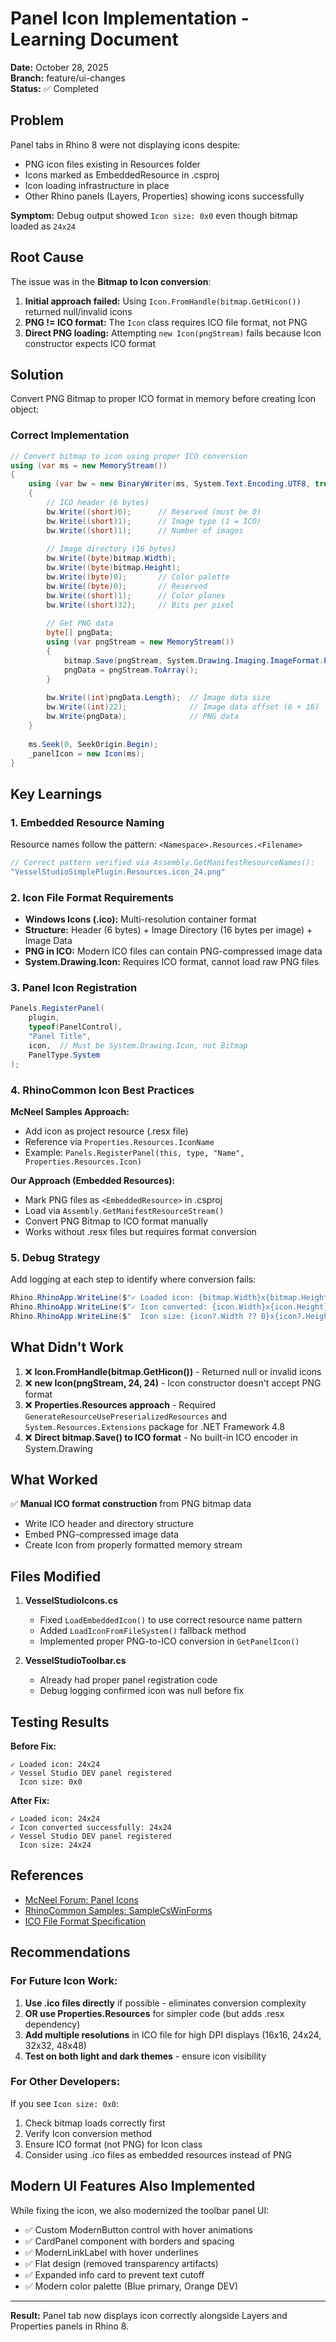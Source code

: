 # Panel Icon Implementation - Learning Document

**Date:** October 28, 2025  
**Branch:** feature/ui-changes  
**Status:** ✅ Completed

## Problem

Panel tabs in Rhino 8 were not displaying icons despite:
- PNG icon files existing in Resources folder
- Icons marked as EmbeddedResource in .csproj
- Icon loading infrastructure in place
- Other Rhino panels (Layers, Properties) showing icons successfully

**Symptom:** Debug output showed `Icon size: 0x0` even though bitmap loaded as `24x24`

## Root Cause

The issue was in the **Bitmap to Icon conversion**:

1. **Initial approach failed:** Using `Icon.FromHandle(bitmap.GetHicon())` returned null/invalid icons
2. **PNG != ICO format:** The `Icon` class requires ICO file format, not PNG
3. **Direct PNG loading:** Attempting `new Icon(pngStream)` fails because Icon constructor expects ICO format

## Solution

Convert PNG Bitmap to proper ICO format in memory before creating Icon object:

### Correct Implementation

```csharp
// Convert bitmap to icon using proper ICO conversion
using (var ms = new MemoryStream())
{
    using (var bw = new BinaryWriter(ms, System.Text.Encoding.UTF8, true))
    {
        // ICO header (6 bytes)
        bw.Write((short)0);      // Reserved (must be 0)
        bw.Write((short)1);      // Image type (1 = ICO)
        bw.Write((short)1);      // Number of images
        
        // Image directory (16 bytes)
        bw.Write((byte)bitmap.Width);
        bw.Write((byte)bitmap.Height);
        bw.Write((byte)0);       // Color palette
        bw.Write((byte)0);       // Reserved
        bw.Write((short)1);      // Color planes
        bw.Write((short)32);     // Bits per pixel
        
        // Get PNG data
        byte[] pngData;
        using (var pngStream = new MemoryStream())
        {
            bitmap.Save(pngStream, System.Drawing.Imaging.ImageFormat.Png);
            pngData = pngStream.ToArray();
        }
        
        bw.Write((int)pngData.Length);  // Image data size
        bw.Write((int)22);              // Image data offset (6 + 16)
        bw.Write(pngData);              // PNG data
    }
    
    ms.Seek(0, SeekOrigin.Begin);
    _panelIcon = new Icon(ms);
}
```

## Key Learnings

### 1. Embedded Resource Naming
Resource names follow the pattern: `<Namespace>.Resources.<Filename>`
```csharp
// Correct pattern verified via Assembly.GetManifestResourceNames():
"VesselStudioSimplePlugin.Resources.icon_24.png"
```

### 2. Icon File Format Requirements
- **Windows Icons (.ico):** Multi-resolution container format
- **Structure:** Header (6 bytes) + Image Directory (16 bytes per image) + Image Data
- **PNG in ICO:** Modern ICO files can contain PNG-compressed image data
- **System.Drawing.Icon:** Requires ICO format, cannot load raw PNG files

### 3. Panel Icon Registration
```csharp
Panels.RegisterPanel(
    plugin,
    typeof(PanelControl),
    "Panel Title",
    icon,  // Must be System.Drawing.Icon, not Bitmap
    PanelType.System
);
```

### 4. RhinoCommon Icon Best Practices

**McNeel Samples Approach:**
- Add icon as project resource (.resx file)
- Reference via `Properties.Resources.IconName`
- Example: `Panels.RegisterPanel(this, type, "Name", Properties.Resources.Icon)`

**Our Approach (Embedded Resources):**
- Mark PNG files as `<EmbeddedResource>` in .csproj
- Load via `Assembly.GetManifestResourceStream()`
- Convert PNG Bitmap to ICO format manually
- Works without .resx files but requires format conversion

### 5. Debug Strategy
Add logging at each step to identify where conversion fails:
```csharp
Rhino.RhinoApp.WriteLine($"✓ Loaded icon: {bitmap.Width}x{bitmap.Height}");
Rhino.RhinoApp.WriteLine($"✓ Icon converted: {icon.Width}x{icon.Height}");
Rhino.RhinoApp.WriteLine($"  Icon size: {icon?.Width ?? 0}x{icon?.Height ?? 0}");
```

## What Didn't Work

1. ❌ **Icon.FromHandle(bitmap.GetHicon())** - Returned null or invalid icons
2. ❌ **new Icon(pngStream, 24, 24)** - Icon constructor doesn't accept PNG format
3. ❌ **Properties.Resources approach** - Required `GenerateResourceUsePreserializedResources` and `System.Resources.Extensions` package for .NET Framework 4.8
4. ❌ **Direct bitmap.Save() to ICO format** - No built-in ICO encoder in System.Drawing

## What Worked

✅ **Manual ICO format construction** from PNG bitmap data
- Write ICO header and directory structure
- Embed PNG-compressed image data
- Create Icon from properly formatted memory stream

## Files Modified

1. **VesselStudioIcons.cs**
   - Fixed `LoadEmbeddedIcon()` to use correct resource name pattern
   - Added `LoadIconFromFileSystem()` fallback method
   - Implemented proper PNG-to-ICO conversion in `GetPanelIcon()`

2. **VesselStudioToolbar.cs**
   - Already had proper panel registration code
   - Debug logging confirmed icon was null before fix

## Testing Results

**Before Fix:**
```
✓ Loaded icon: 24x24
✓ Vessel Studio DEV panel registered
  Icon size: 0x0
```

**After Fix:**
```
✓ Loaded icon: 24x24
✓ Icon converted successfully: 24x24
✓ Vessel Studio DEV panel registered
  Icon size: 24x24
```

## References

- [McNeel Forum: Panel Icons](https://discourse.mcneel.com/t/how-to-make-icon-for-my-custom-panel-rhinocommon/199258)
- [RhinoCommon Samples: SampleCsWinForms](https://github.com/mcneel/rhino-developer-samples/tree/main/rhinocommon/cs/SampleCsWinForms)
- [ICO File Format Specification](https://en.wikipedia.org/wiki/ICO_(file_format))

## Recommendations

### For Future Icon Work:

1. **Use .ico files directly** if possible - eliminates conversion complexity
2. **OR use Properties.Resources** for simpler code (but adds .resx dependency)
3. **Add multiple resolutions** in ICO file for high DPI displays (16x16, 24x24, 32x32, 48x48)
4. **Test on both light and dark themes** - ensure icon visibility

### For Other Developers:

If you see `Icon size: 0x0`:
1. Check bitmap loads correctly first
2. Verify Icon conversion method
3. Ensure ICO format (not PNG) for Icon class
4. Consider using .ico files as embedded resources instead of PNG

## Modern UI Features Also Implemented

While fixing the icon, we also modernized the toolbar panel UI:

- ✅ Custom ModernButton control with hover animations
- ✅ CardPanel component with borders and spacing
- ✅ ModernLinkLabel with hover underlines
- ✅ Flat design (removed transparency artifacts)
- ✅ Expanded info card to prevent text cutoff
- ✅ Modern color palette (Blue primary, Orange DEV)

---

**Result:** Panel tab now displays icon correctly alongside Layers and Properties panels in Rhino 8.
